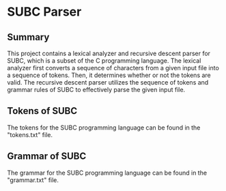# SUBC Parser

## Summary
This project contains a lexical analyzer and recursive descent parser for SUBC, which is a subset of the C programming language. The lexical analyzer first converts a sequence of characters from a given input file into a sequence of tokens. Then, it determines whether or not the tokens are valid. The recursive descent parser utilizes the sequence of tokens and grammar rules of SUBC to effectively parse the given input file.

## Tokens of SUBC

The tokens for the SUBC programming language can be found in the "tokens.txt" file.

## Grammar of SUBC

The grammar for the SUBC programming language can be found in the "grammar.txt" file.


